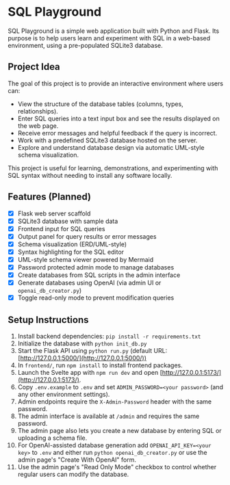 # SQL Playground

SQL Playground is a simple web application built with Python and Flask. Its purpose is to help users learn and experiment with SQL in a web-based environment, using a pre-populated SQLite3 database.

## Project Idea

The goal of this project is to provide an interactive environment where users can:

* View the structure of the database tables (columns, types, relationships).
* Enter SQL queries into a text input box and see the results displayed on the web page.
* Receive error messages and helpful feedback if the query is incorrect.
* Work with a predefined SQLite3 database hosted on the server.
* Explore and understand database design via automatic UML-style schema visualization.

This project is useful for learning, demonstrations, and experimenting with SQL syntax without needing to install any software locally.

## Features (Planned)

* [x] Flask web server scaffold
* [x] SQLite3 database with sample data
* [x] Frontend input for SQL queries
* [x] Output panel for query results or error messages
* [x] Schema visualization (ERD/UML-style)
* [x] Syntax highlighting for the SQL editor
* [x] UML-style schema viewer powered by Mermaid
* [x] Password protected admin mode to manage databases
* [x] Create databases from SQL scripts in the admin interface
* [x] Generate databases using OpenAI (via admin UI or `openai_db_creator.py`)
* [x] Toggle read-only mode to prevent modification queries

## Setup Instructions

1. Install backend dependencies: `pip install -r requirements.txt`
2. Initialize the database with `python init_db.py`
3. Start the Flask API using `python run.py` (default URL: [http://127.0.0.1:5000/](http://127.0.0.1:5000/))
4. In `frontend/`, run `npm install` to install frontend packages.
5. Launch the Svelte app with `npm run dev` and open [http://127.0.0.1:5173/](http://127.0.0.1:5173/).
6. Copy `.env.example` to `.env` and set `ADMIN_PASSWORD=<your password>` (and any other environment settings).
7. Admin endpoints require the `X-Admin-Password` header with the same password.
8. The admin interface is available at `/admin` and requires the same password.
9. The admin page also lets you create a new database by entering SQL or uploading a schema file.
10. For OpenAI-assisted database generation add `OPENAI_API_KEY=<your key>` to `.env` and either run `python openai_db_creator.py` or use the admin page's "Create With OpenAI" form.
11. Use the admin page's "Read Only Mode" checkbox to control whether regular users can modify the database.
